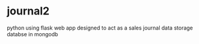 # journal2
python using flask
web app designed to act  as a sales journal
data storage databse in  mongodb
